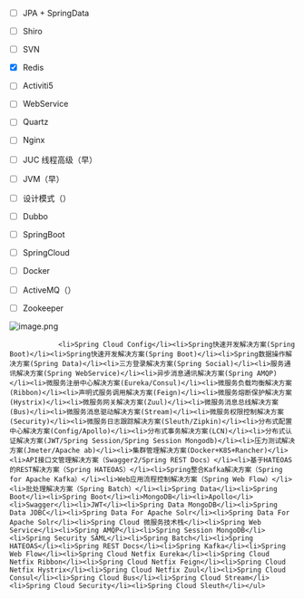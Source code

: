  - [ ] JPA + SpringData
 - [ ] Shiro
 - [ ] SVN
 - [x] Redis
 - [ ] Activiti5
 - [ ] WebService
 - [ ] Quartz
 - [ ] Nginx 
 - [ ] JUC 线程高级（早）
 - [ ] JVM（早）
 - [ ] 设计模式（）

 - [ ] Dubbo
 - [ ] SpringBoot
 - [ ] SpringCloud
 - [ ] Docker 
 - [ ] ActiveMQ（）
 - [ ] Zookeeper

 ![image.png](https://i.loli.net/2020/01/17/y893ZFaMj2AiesQ.png)                  
                    
                    
                    
                    
                    
                    
                    
                    
                    
                    
                    
                    
                    
                    
                    
                    
                    
                    
                    
                    
                    
                    
                    
                    
                    
                    
                    
                    
                    
                    
                    
                    
                    
                    
                    
                    
                    
                    
                    
                    
                    
                    
                    
                    
                    
                    
                    
                    
                    
                    
                    
                    
                    
                    
                    
                <li>Spring Cloud Config</li><li>Spring快速开发解决方案(Spring Boot)</li><li>Spring快速开发解决方案(Spring Boot)</li><li>Spring数据操作解决方案(Spring Data)</li><li>三方登录解决方案(Spring Social)</li><li>服务通讯解决方案(Spring WebService)</li><li>异步消息通讯解决方案(Spring AMQP)</li><li>微服务注册中心解决方案(Eureka/Consul)</li><li>微服务负载均衡解决方案(Ribbon)</li><li>声明式服务调用解决方案(Feign)</li><li>微服务熔断保护解决方案(Hystrix)</li><li>微服务网关解决方案(Zuul)</li><li>微服务消息总线解决方案(Bus)</li><li>微服务消息驱动解决方案(Stream)</li><li>微服务权限控制解决方案(Security)</li><li>微服务日志跟踪解决方案(Sleuth/Zipkin)</li><li>分布式配置中心解决方案(Config/Apollo)</li><li>分布式事务解决方案(LCN)</li><li>分布式认证解决方案(JWT/Spring Session/Spring Session Mongodb)</li><li>压力测试解决方案(Jmeter/Apache ab)</li><li>集群管理解决方案(Docker+K8S+Rancher)</li><li>API接口文管理解决方案（Swagger2/Spring REST Docs）</li><li>基于HATEOAS的REST解决方案（Spring HATEOAS）</li><li>Spring整合Kafka解决方案（Spring for Apache Kafka）</li><li>Web应用流程控制解决方案（Spring Web Flow）</li><li>批处理解决方案（Spring Batch）</li><li>Spring Data</li><li>Spring Boot</li><li>Spring Boot</li><li>MongoDB</li><li>Apollo</li><li>Swagger</li><li>JWT</li><li>Spring Data MongoDB</li><li>Spring Data JDBC</li><li>Spring Data For Apache Solr</li><li>Spring Data For Apache Solr</li><li>Spring Cloud 微服务技术栈</li><li>Spring Web Service</li><li>Spring AMQP</li><li>Spring Session MongoDB</li><li>Spring Security SAML</li><li>Spring Batch</li><li>Spring HATEOAS</li><li>Spring REST Docs</li><li>Spring Kafka</li><li>Spring Web Flow</li><li>Spring Cloud Netfix Eureka</li><li>Spring Cloud Netfix Ribbon</li><li>Spring Cloud Netfix Feign</li><li>Spring Cloud Netfix Hystrix</li><li>Spring Cloud Netfix Zuul</li><li>Spring Cloud Consul</li><li>Spring Cloud Bus</li><li>Spring Cloud Stream</li><li>Spring Cloud Security</li><li>Spring Cloud Sleuth</li></ul>